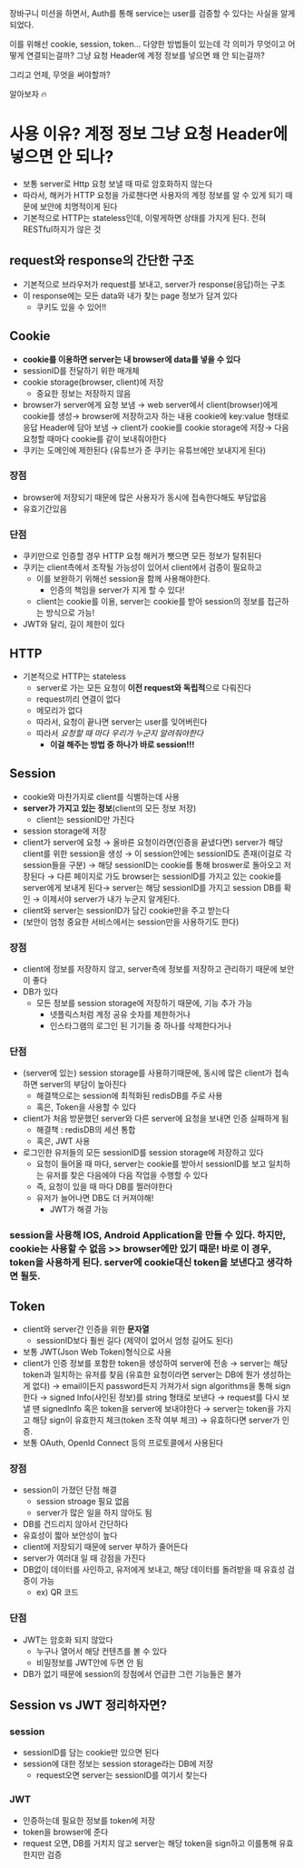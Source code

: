 장바구니 미션을 하면서, Auth를 통해 service는 user를 검증할 수 있다는 사실을 알게되었다.

이를 위해선 cookie, session, token… 다양한 방법들이 있는데 각 의미가 무엇이고 어떻게 연결되는걸까? 그냥 요청 Header에 계정 정보를 넣으면 왜 안 되는걸까?

그리고 언제, 무엇을 써야할까?

알아보자 🔥

# 사용 이유? 계정 정보 그냥 요청 Header에 넣으면 안 되나?
- 보통 server로 Http 요청 보낼 때 따로 암호화하지 않는다
- 따라서, 해커가 HTTP 요청을 가로챈다면 사용자의 계정 정보를 알 수 있게 되기 때문에 보안에 치명적이게 된다
- 기본적으로 HTTP는 stateless인데, 이렇게하면 상태를 가지게 된다. 전혀 RESTful하지가 않은 것

## request와 response의 간단한 구조
- 기본적으로 브라우저가 request를 보내고, server가 response(응답)하는 구조
- 이 response에는 모든 data와 내가 찾는 page 정보가 담겨 있다
    - 쿠키도 있을 수 있어!!

## Cookie
- **cookie를 이용하면 server는 내 browser에 data를 넣을 수 있다**
- sessionID를 전달하기 위한 매개체
- cookie storage(browser, client)에 저장
    - 중요한 정보는 저장하지 않음
- browser가 server에게 요청 보냄 → web server에서 client(browser)에게 cookie를 생성→ browser에 저장하고자 하는 내용 cookie에 key:value 형태로 응답 Header에 담아 보냄 → client가 cookie를 cookie storage에 저장→ 다음 요청할 때마다 cookie를 같이 보내줘야한다
- 쿠키는 도메인에 제한된다 (유튜브가 준 쿠키는 유튜브에만 보내지게 된다)

### 장점

- browser에 저장되기 때문에 많은 사용자가 동시에 접속한다해도 부담없음
- 유효기간있음

### 단점

- 쿠키만으로 인증할 경우 HTTP 요청 해커가 뺏으면 모든 정보가 탈취된다
- 쿠키는 client측에서 조작될 가능성이 있어서 client에서 검증이 필요하고
    - 이를 보완하기 위해선 session을 함께 사용해야한다.
        - 인증의 책임을 server가 지게 할 수 있다!
    - client는 cookie를 이용, server는 cookie를 받아 session의 정보를 접근하는 방식으로 가능!
- JWT와 달리, 길이 제한이 있다

## HTTP
- 기본적으로 HTTP는 stateless
    - server로 가는 모든 요청이 **이전 request와 독립적**으로 다뤄진다
    - request끼리 연결이 없다
    - 메모리가 없다
    - 따라서, 요청이 끝나면 server는 user를 잊어버린다
    - 따라서 *요청할 때 마다 우리가 누군지 알려줘야한다*
        - **이걸 해주는 방법 중 하나가 바로 session!!!**

## Session
- cookie와 마찬가지로 client를 식별하는데 사용
- **server가 가지고 있는 정보**(client의 모든 정보 저장)
    - client는 sessionID만 가진다
- session storage에 저장
- client가 server에 요청 → 올바른 요청이라면(인증을 끝냈다면) server가 해당 client를 위한 session을 생성 → 이 session안에는 sessionID도 존재(이걸로 각 session들을 구분) → 해당 sessionID는 cookie를 통해 broswer로 돌아오고 저장된다 → 다른 페이지로 가도 browser는 sessionID를 가지고 있는 cookie를 server에게 보내게 된다→ server는 해당 sessionID를 가지고 session DB를 확인 → 이제서야 server가 내가 누군지 알게된다.
- client와 server는 sessionID가 담긴 cookie만을 주고 받는다
- (보안이 엄청 중요한 서비스에서는 session만을 사용하기도 한다)

### 장점

- client에 정보를 저장하지 않고, server측에 정보를 저장하고 관리하기 때문에 보안이 좋다
- DB가 있다
    - 모든 정보를 session storage에 저장하기 때문에, 기능 추가 가능
        - 넷플릭스처럼 계정 공유 숫자를 제한하거나
        - 인스타그램의 로그인 된 기기들 중 하나를 삭제한다거나

### 단점

- (server에 있는) session storage를 사용하기때문에, 동시에 많은 client가 접속하면 server의 부담이 높아진다
    - 해결책으로는 session에 최적화된 redisDB를 주로 사용
    - 혹은, Token을 사용할 수 있다
- client가 처음 방문했던 server와 다른 server에 요청을 보내면 인증 실패하게 됨
    - 해결책 : redisDB의 세션 통합
    - 혹은, JWT 사용
- 로그인한 유저들의 모든 sessionID를 session storage에 저장하고 있다
    - 요청이 들어올 때 마다, server는 cookie를 받아서 sessionID를 보고 일치하는 유저를 찾은 다음에야 다음 작업을 수행할 수 있다
    - 즉, 요청이 있을 때 마다 DB를 찔러야한다
    - 유저가 늘어나면 DB도 더 커져야해!
        - JWT가 해결 가능

### session을 사용해 IOS, Android Application을 만들 수 있다. 하지만, cookie는 사용할 수 없음 >> browser에만 있기 때문! 바로 이 경우, token을 사용하게 된다. server에 cookie대신 token을 보낸다고 생각하면 될듯.

## Token
- client와 server간 인증을 위한 **문자열**
    - sessionID보다 훨씬 길다 (제약이 없어서 엄청 길어도 된다)
- 보통 JWT(Json Web Token)형식으로 사용
- client가 인증 정보를 포함한 token을 생성하여 server에 전송 → server는 해당 token과 일치하는 유저를 찾음 (유효한 요청이라면 server는 DB에 뭔가 생성하는 게 없다) → email이든지 password든지 가져가서 sign algorithms을 통해 sign한다 → signed Info(사인된 정보)를 string 형태로 보낸다 → request를 다시 보낼 땐 signedInfo 혹은 token을 server에 보내야한다 → server는 token을 가지고 해당 sign이 유효한지 체크(token 조작 여부 체크) → 유효하다면 server가 인증.
- 보통 OAuth, OpenId Connect 등의 프로토콜에서 사용된다

### 장점

- session이 가졌던 단점 해결
    - session stroage 필요 없음
    - server가 많은 일을 하지 않아도 됨
- DB를 건드리지 않아서 간단하다
- 유효성이 짧아 보안성이 높다
- client에 저장되기 때문에 server 부하가 줄어든다
- server가 여러대 일 때 강점을 가진다
- DB없이 데이터를 사인하고, 유저에게 보내고, 해당 데이터를 돌려받을 때 유효성 검증이 가능
    - ex) QR 코드

### 단점

- JWT는 암호화 되지 않았다
    - 누구나 열어서 해당 컨텐츠를 볼 수 있다
    - 비밀정보를 JWT안에 두면 안 됨
- DB가 없기 때문에 session의 장점에서 언급한 그런 기능들은 불가

## Session vs JWT  정리하자면?
### session

- sessionID를 담는 cookie만 있으면 된다
- session에 대한 정보는 session storage라는 DB에 저장
    - request오면 server는 sessionID를 여기서 찾는다

### JWT

- 인증하는데 필요한 정보를 token에 저장
- token을 browser에 준다
- request 오면, DB를 거치지 않고 server는 해당 token을 sign하고 이를통해 유효한지만 검증
